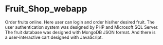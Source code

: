 # Fruit_Shop_webapp
Order fruits online. Here user can login and order his/her desired fruit. The user authentication system was designed by PHP and Microsoft SQL Server. The fruit database was designed with MongoDB JSON format. And there is a user-interactive cart designed with JavaScript.
